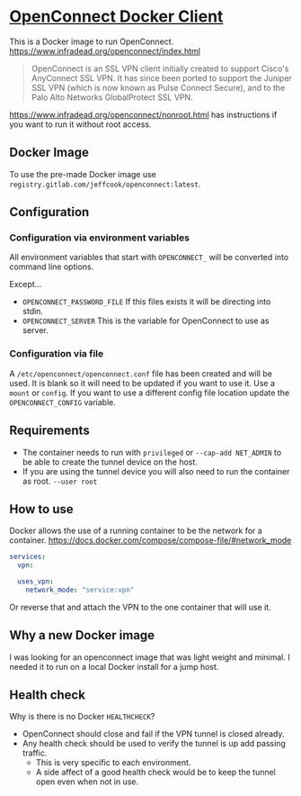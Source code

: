 # [OpenConnect Docker Client](https://gitlab.com/jeffcook/openconnect/container_registry)

This is a Docker image to run OpenConnect.
<https://www.infradead.org/openconnect/index.html>

> OpenConnect is an SSL VPN client initially created to support Cisco's AnyConnect SSL VPN. It has since been ported to support the Juniper SSL VPN (which is now known as Pulse Connect Secure), and to the Palo Alto Networks GlobalProtect SSL VPN.

<https://www.infradead.org/openconnect/nonroot.html> has instructions if you want to run it without root access.

## Docker Image

To use the pre-made Docker image use `registry.gitlab.com/jeffcook/openconnect:latest`.

## Configuration

### Configuration via environment variables

All environment variables that start with `OPENCONNECT_` will be converted into command line options.

Except...

* `OPENCONNECT_PASSWORD_FILE` If this files exists it will be directing into stdin.
* `OPENCONNECT_SERVER` This is the variable for OpenConnect to use as server.

### Configuration via file

A `/etc/openconnect/openconnect.conf` file has been created and will be used.
It is blank so it will need to be updated if you want to use it.
Use a `mount` or `config`.
If you want to use a different config file location update the `OPENCONNECT_CONFIG` variable.

## Requirements

* The container needs to run with `privileged` or `--cap-add NET_ADMIN` to be able to create the tunnel device on the host.
* If you are using the tunnel device you will also need to run the container as root. `--user root`

## How to use

Docker allows the use of a running container to be the network for a container.
<https://docs.docker.com/compose/compose-file/#network_mode>

```yaml
services:
  vpn:

  uses_vpn:
    network_mode: "service:vpn"
```

Or reverse that and attach the VPN to the one container that will use it.

## Why a new Docker image

I was looking for an openconnect image that was light weight and minimal.
I needed it to run on a local Docker install for a jump host.

## Health check

Why is there is no Docker `HEALTHCHECK`?

* OpenConnect should close and fail if the VPN tunnel is closed already.
* Any health check should be used to verify the tunnel is up add passing traffic.
  * This is very specific to each environment.
  * A side affect of a good health check would be to keep the tunnel open even when not in use.
